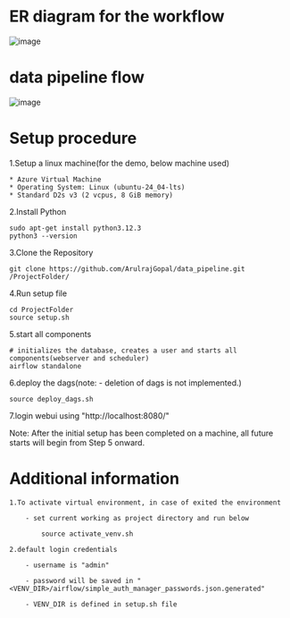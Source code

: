 # ER diagram for the workflow

![image](https://github.com/user-attachments/assets/7e3feb42-b7d3-4dce-899b-c56eec999387)



# data pipeline flow

![image](https://github.com/user-attachments/assets/17c776d1-8d13-47c0-b502-e61b412070a8)




# Setup procedure
1.Setup a linux machine(for the demo, below machine used)

    * Azure Virtual Machine
    * Operating System: Linux (ubuntu-24_04-lts)
    * Standard D2s v3 (2 vcpus, 8 GiB memory)

2.Install Python 

    sudo apt-get install python3.12.3
    python3 --version

3.Clone the Repository

    git clone https://github.com/ArulrajGopal/data_pipeline.git /ProjectFolder/

4.Run setup file

    cd ProjectFolder
    source setup.sh

5.start all components


    # initializes the database, creates a user and starts all components(webserver and scheduler)
    airflow standalone


6.deploy the dags(note: - deletion of dags is not implemented.)

    source deploy_dags.sh


7.login webui using "http://localhost:8080/"


Note: After the initial setup has been completed on a machine, all future starts will begin from Step 5 onward.



# Additional information

    1.To activate virtual environment, in case of exited the environment

        - set current working as project directory and run below

            source activate_venv.sh

    2.default login credentials

        - username is "admin"

        - password will be saved in "<VENV_DIR>/airflow/simple_auth_manager_passwords.json.generated"
        
        - VENV_DIR is defined in setup.sh file


